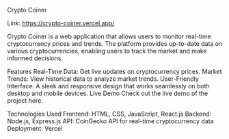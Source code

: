 Crypto Coiner

Link: https://crypto-coiner.vercel.app/

Crypto Coiner is a web application that allows users to monitor real-time cryptocurrency prices and trends. The platform provides up-to-date data on various cryptocurrencies, enabling users to track the market and make informed decisions.

Features
Real-Time Data: Get live updates on cryptocurrency prices.
Market Trends: View historical data to analyze market trends.
User-Friendly Interface: A sleek and responsive design that works seamlessly on both desktop and mobile devices.
Live Demo
Check out the live demo of the project here.

Technologies Used
Frontend: HTML, CSS, JavaScript, React.js
Backend: Node.js, Express.js
API: CoinGecko API for real-time cryptocurrency data
Deployment: Vercel
